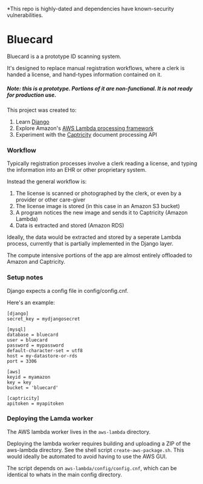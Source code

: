 *This repo is highly-dated and dependencies have known-security vulnerabilities.

# Bluecard

Bluecard is a a prototype ID scanning system.

It's designed to replace manual registration workflows, where a clerk is handed a license, and hand-types information contained on it.

##### Note: this is a prototype.  Portions of it are non-functional.  It is not ready for production use.

This project was created to:

1. Learn [Django](https://www.djangoproject.com/)
2. Explore Amazon's [AWS Lambda processing framework](http://aws.amazon.com/lambda/)
3. Experiment with the [Captricity](http://captricity.com) document processing API

### Workflow

Typically registration processes involve a clerk reading a license, and typing the information into an EHR or other proprietary system.

Instead the general workflow is:

1. The license is scanned or photographed by the clerk, or even by a provider or other care-giver
2. The license image is stored (in this case in an Amazon S3 bucket)
3. A program notices the new image and sends it to Captricity (Amazon Lambda)
4. Data is extracted and stored (Amazon RDS)

Ideally, the data would be extracted and stored by a seperate Lambda process, currently that is partially implemented in the Django layer.

The compute intensive portions of the app are almost entirely offloaded to Amazon and Captricity.

### Setup notes

Django expects a config file in config/config.cnf.  

Here's an example:

```
[django]
secret_key = mydjangosecret

[mysql]
database = bluecard
user = bluecard
password = mypassword
default-character-set = utf8
host = my-datastore-or-rds
port = 3306

[aws]
keyid = myamazon
key = key
bucket = 'bluecard'

[captricity]
apitoken = myapitoken
```

### Deploying the Lamda worker

The AWS lambda worker lives in the `aws-lambda` directory.

Deploying the lambda worker requires building and uploading a ZIP of the aws-lambda directory.  See the shell script `create-aws-package.sh`.  This would ideally be automated to avoid having to use the AWS GUI.

The script depends on `aws-lambda/config/config.cnf`, which can be identical to whats in the main config directory.
